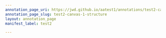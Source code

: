 ```yaml
---
annotation_page_uri: https://jwd.github.io/aatest1/annotations/test2-canvas-1-structure.json
annotation_page_slug: test2-canvas-1-structure
layout: annotation_page
manifest_label: test2

---
```

